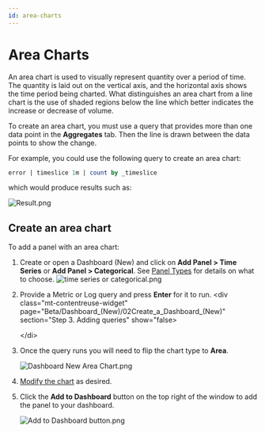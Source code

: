 ```yaml
---
id: area-charts
---
```


# Area Charts

An area chart is used to visually represent quantity over a period of time. The quantity is laid out on the vertical axis, and the horizontal axis shows the time period being charted. What distinguishes an area chart from a line chart is the use of shaded regions below the line which better indicates the increase or decrease of volume.

To create an area chart, you must use a query that provides more than one data point in the **Aggregates** tab. Then the line is drawn between the data points to show the change.

For example, you could use the following query to create an area chart:

```sql
error | timeslice 1m | count by _timeslice
```

which would produce results such as:

![Result.png](/img/dashboards-new/panels/Area_Charts/Result.png)

## Create an area chart

To add a panel with an area chart:

1. Create or open a Dashboard (New) and click on **Add Panel \> Time Series** or **Add Panel \> Categorical**. See [Panel Types](Area_Charts/...md "Panel Types") for details on what to choose.   ![time series or categorical.png](/img/dashboards-new/panels/Area_Charts/time-series-or-categorical.png)
1. Provide a Metric or Log query and press **Enter** for it to run.
   \<div class="mt-contentreuse-widget" page="Beta/Dashboard_(New)/02Create_a_Dashboard_(New)" section="Step 3. Adding queries" show="false\>

   \</di\>
1. Once the query runs you will need to flip the chart type to **Area**.

    ![Dashboard New Area Chart.png](/img/dashboards-new/panels/Area_Charts/Dashboard-New-Area-Chart.png)
    
1. [Modify the chart](modify-chart.md) as desired.
1. Click the **Add to Dashboard** button on the top right of the window to add the panel to your dashboard.

    ![Add to Dashboard button.png](/img/dashboards-new/create-dashboard-new/Add-to-Dashboard-button.png)
